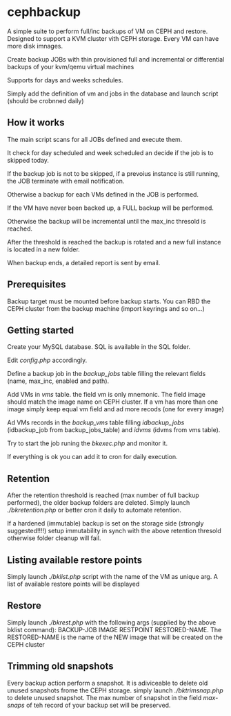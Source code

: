 # cephbackup
A simple suite to perform full/inc backups of VM on CEPH and restore. Designed to support a KVM cluster vith CEPH storage.
Every VM can have more disk imnages.

Create backup JOBs with thin provisioned full and incremental or differential backups of your kvm/qemu virtual machines

Supports for days and weeks schedules.

Simply add the definition of vm and jobs in the database and launch script (should be crobnned daily)


## How it works
The main script scans for all JOBs defined and execute them.

It check for day scheduled and week scheduled an decide if the job is to skipped today. 

If the backup job is not to be skipped, if a prevoius instance is still running, the JOB terminate with email notification.

Otherwise a backup for each VMs defined in the JOB is performed.

If the VM have never been backed up, a FULL backup will be performed.

Otherwise the backup will be incremental until the max_inc thresold is reached.

After the threshold is reached the backup is rotated and a new full instance is located in a new folder.

When backup ends, a detailed report is sent by email.

## Prerequisites

Backup target must be mounted before backup starts.
You can RBD the CEPH cluster from the backup machine (import keyrings and so on...)


## Getting started
Create your MySQL database. SQL is available in the SQL folder.

Edit *config.php* accordingly.

Define a backup job in the *backup_jobs* table filling the relevant fields (name, max_inc, enabled and path).

Add VMs in *vms* table. the field vm is only mnemonic. The field image should match the image name on CEPH cluster. If a vm has more than one image simply keep equal vm field and ad more recods (one for every image)

Ad VMs records in the *backup_vms* table filling *idbackup_jobs* (idbackup_job from backup_jobs_table) and *idvms* (idvms from vms table).

Try to start the job runing the *bkexec.php* and monitor it.

If everything is ok you can add it to cron for daily execution.

## Retention

After the retention threshold is reached (max number of full backup performed), the older backup folders are deleted.
Simply launch *./bkretention.php* or better cron it daily to automate retention.

If a hardened (immutable) backup is set on the storage side (strongly suggested!!!!) setup immutability in synch with the above retention thresold otherwise folder cleanup will fail.

## Listing available restore points

Simply launch *./bklist.php* script with the name of the VM as unique arg. A list of available restore points will be displayed

## Restore

Simply launch *./bkrest.php* with the following args (supplied by the above bklist command):  BACKUP-JOB IMAGE RESTPOINT RESTORED-NAME.
The RESTORED-NAME is the name of the NEW image that will be created on the CEPH cluster

## Trimming old snapshots
Every backup action perform a snapshot. It is adiviceable to delete old unused snapshots frome the CEPH storage. simply launch *./bktrimsnap.php* to delete unused snapshot. The max number of snapshot in the field *max-snaps* of teh record of your backup set will be preserved.






